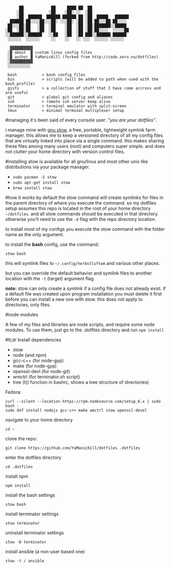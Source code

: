 ```
      ██            ██     ████ ██  ██                
     ░██           ░██    ░██░ ░░  ░██                
     ░██  ██████  ██████ ██████ ██ ░██  █████   ██████
  ██████ ██░░░░██░░░██░ ░░░██░ ░██ ░██ ██░░░██ ██░░░░ 
 ██░░░██░██   ░██  ░██    ░██  ░██ ░██░███████░░█████ 
░██  ░██░██   ░██  ░██    ░██  ░██ ░██░██░░░░  ░░░░░██
░░██████░░██████   ░░██   ░██  ░██ ███░░██████ ██████ 
 ░░░░░░  ░░░░░░     ░░    ░░   ░░ ░░░  ░░░░░░ ░░░░░░  
 
  ▓▓▓▓▓▓▓▓▓▓
 ░▓ about  ▓ custom linux config files
 ░▓ author ▓ YaManicKill (forked from http://code.xero.nu/dotfiles)
 ░▓▓▓▓▓▓▓▓▓▓
 ░░░░░░░░░░

 bash           > bash config files
 bin            > scripts (will be added to path when used with the bash_profile)
 gists          > a collection of stuff that I have come accross and are useful
 git            > global git config and aliases
 ssh            > remote ssh server keep alive
 terminator     > terminal emulator with split-screen
 tmux           > minimal terminal multiplexer setup
```
#managing
it's been said of every console user: _"you are your dotfiles"_.

i manage mine with [gnu stow](http://www.gnu.org/software/stow/), a free, portable, lightweight symlink farm manager. this allows me to keep a versioned directory of all my config files that are virtually linked into place via a single command. this makes sharing these files among many users (root) and computers super simple. and does not clutter your home directory with version control files.

#installing
stow is available for all gnu/linux and most other unix like distributions via your package manager.

- `sudo pacman -S stow`
- `sudo apt-get install stow`
- `brew install stow`

#how it works
by default the stow command will create symlinks for files in the parent directory of where you execute the command. so my dotfiles setup assumes this repo is located in the root of your home directory `~/dotfiles`. and all stow commands should be executed in that directory. otherwise you'll need to use the `-d` flag with the repo directory location.

to install most of my configs you execute the stow command with the folder name as the only argument. 

to install the  **bash** config, use the command:

`stow bash`

this will symlink files to `~/.config/herbstluftwm` and various other places.

but you can override the default behavior and symlink files to another location with the `-t` (target) argument flag.

**note:** stow can only create a symlink if a config file does not already exist. if a default file was created upon program installation you must delete it first before you can install a new one with stow. this does not apply to directories, only files.

#node modules

A few of my files and libraries are node scripts, and require some node modules. To use them, just go to the .dotfiles directory and run `npm install`

#tl;dr
Install dependencies

* stow
* node (and npm)
* gcc-c++ (for node-gyp)
* make (for node-gyp)
* openssl-devl (for node-git)
* wmctrl (for terminator.sh script)
* tree (t() function in bashrc, shows a tree structure of directories)

Fedora:

```
curl --silent --location https://rpm.nodesource.com/setup_6.x | sudo bash -
sudo dnf install nodejs gcc-c++ make wmctrl stow openssl-devel
```

navigate to your home directory

`cd ~`

clone the repo:

`git clone https://github.com/YaManicKill/dotfiles .dotfiles`

enter the dotfiles directory

`cd .dotfiles`

install npm 

`npm install`

install the bash settings

`stow bash`

install terminator settings

`stow terminator`

uninstall terminator settings

`stow -D terminator`

install ansible (a non-user based one)

`stow -t / ansible`